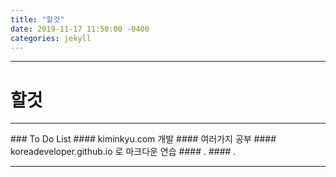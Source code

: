 ```yaml
---
title: "할것"
date: 2019-11-17 11:50:00 -0400
categories: jekyll
---
```

-------------------------------------------
# 할것
<hr/>
### To Do List
#### kiminkyu.com 개발
#### 여러가지 공부
#### koreadeveloper.github.io 로 마크다운 연습
#### .
#### .

<hr/>
